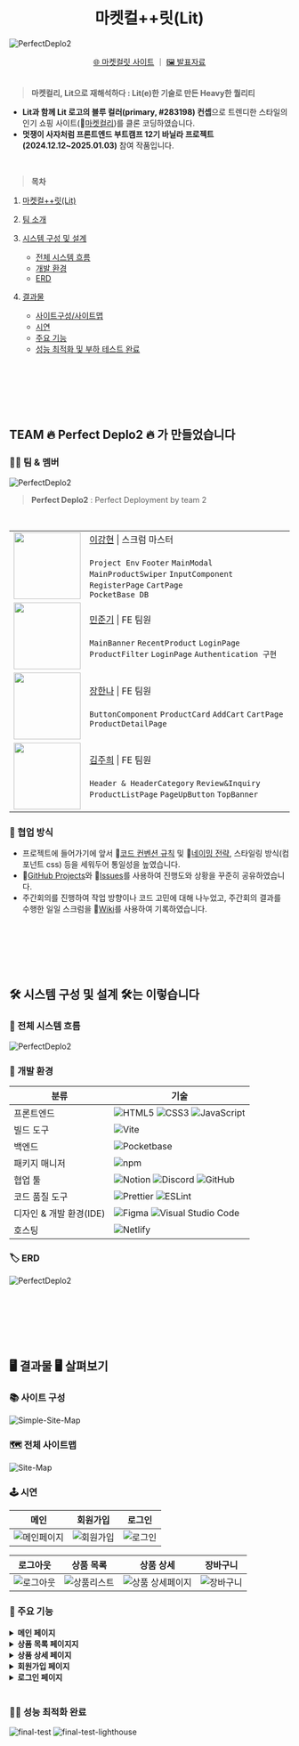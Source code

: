 <div align="center">
   <h1>마켓컬++릿(Lit) </h1>
</div>

![PerfectDeplo2](./public/readme/introduce-project.webp)

<div align="center">

<a href="https://marketkalit2th.netlify.app/">🌐 마켓컬릿 사이트</a> ｜ <a href="https://docs.google.com/presentation/d/1bfj5-75CuzfpOqHGd7qhSrTHwP1MqQ9yYQL2D_dr2nA/edit#slide=id.p">🖼️ 발표자료</a>
<br><br>

</div>

> **마켓컬리, Lit으로 재해석하다 : Lit(e)한 기술로 만든 Heavy한 퀄리티**

- **Lit과 함께 Lit 로고의 블루 컬러(primary, #283198) 컨셉**으로 트렌디한 스타일의 인기 쇼핑 사이트(🔗[마켓컬리](https://www.kurly.com/main))를 클론 코딩하였습니다.
- **멋쟁이 사자처럼 프론트엔드 부트캠프 12기 바닐라 프로젝트(2024.12.12~2025.01.03)** 참여 작품입니다.

<br>

> **목차**

1. [마켓컬++릿(Lit)](#)
2. [팀 소개](#team-🔥-perfect-deplo2-🔥-가-만들었습니다)
3. [시스템 구성 및 설계](#🛠️-시스템-구성-및-설계-🛠️는-이렇습니다)
   - [전체 시스템 흐름](#🔄-전체-시스템-흐름)
   - [개발 환경](#🚀-개발-환경)
   - [ERD](#🏷️-erd)
4. [결과물](#🖥️-결과물-🖥️-살펴보기)

   - [사이트구성/사이트맵](#🗺️-사이트맵)
   - [시연](#🕹️-시연)
   - [주요 기능](#🎯-주요-기능)
   - [성능 최적화 및 부하 테스트 완료](#🕵️‍♂️-성능-최적화-및-부하-테스트-완료)

<br>
<br>
<br>
<br>
<br>

## TEAM 🔥 Perfect Deplo2 🔥 가 만들었습니다

### 👩‍💻 팀 & 멤버

![PerfectDeplo2](./public/readme/perfect-deplo2.webp)

> **Perfect Deplo2** : Perfect Deployment by team 2

<br>

<table width="100%">
    <tr>
        <td align="center">
            <img height="120px" width="120px" src="./public/readme/profile-1.jpg"/>
        </td>
        <td>
            <a href="https://github.com/llhyeon">이강현</a> | 스크럼 마스터 <br> <br></code>  <code>Project Env</code> <code>Footer</code> <code>MainModal</code> <code>MainProductSwiper</code> <code>InputComponent</code> <code>RegisterPage</code>
            <code>CartPage</code> <br> <code>PocketBase DB</code>
        </td>
    </tr>
    <tr>
        <td align="center">
            <img height="120px" width="120px" src="./public/readme/profile-2.jpg"/>
        </td>
        <td >
            <a href="https://github.com/wnsrl7250">민준기</a> | FE 팀원 <br> <br></code>  <code>MainBanner</code> <code>RecentProduct</code> <code>LoginPage</code> <code>ProductFilter</code> <code>LoginPage</code> <code>Authentication 구현</code>
        </td>
    </tr>
    <tr>
        <td align="center">
            <img height="120px" width="120px" src="./public/readme/profile-3.jpg"/>
        </td>
        <td >
            <a href="https://github.com/Hanna-Jeanne">장한나</a> | FE 팀원 <br> <br></code>  <code>ButtonComponent</code> <code>ProductCard</code> <code>AddCart</code> <code>CartPage</code> <code>ProductDetailPage</code>
        </td>
    </tr>
    <tr>
        <td align="center">
            <img height="120px" width="120px" src="./public/readme/profile-4.jpg"/>
        </td>
        <td >
            <a href="https://github.com/31blue">김주희</a> | FE 팀원 <br> <br></code>  <code>Header & HeaderCategory</code> <code>Review&Inquiry</code> <code>ProductListPage</code> <code>PageUpButton</code> <code>TopBanner</code>
        </td>
    </tr>
</table>

### 🤝 협업 방식

- 프로젝트에 들어가기에 앞서 🔗[코드 컨벤션 규칙](https://github.com/FRONTENDBOOTCAMP-12th/MarketKarly-2th/wiki/Convention) 및 🔗[네이밍 전략](https://github.com/FRONTENDBOOTCAMP-12th/MarketKarly-2th/wiki/%EB%84%A4%EC%9D%B4%EB%B0%8D-%EC%A0%84%EB%9E%B5), 스타일링 방식(컴포넌트 css) 등을 세워두어 통일성을 높였습니다.
- 🔗[GitHub Projects](https://github.com/orgs/FRONTENDBOOTCAMP-12th/projects/5)와 🔗[Issues](https://github.com/FRONTENDBOOTCAMP-12th/MarketKarly-2th/issues)를 사용하여 진행도와 상황을 꾸준히 공유하였습니다.
- 주간회의를 진행하여 작업 방향이나 코드 고민에 대해 나누었고, 주간회의 결과를 수행한 일일 스크럼을 🔗[Wiki](https://github.com/FRONTENDBOOTCAMP-12th/MarketKarly-2th/wiki)를 사용하여 기록하였습니다.

<br>
<br>
<br>
<br>
<br>

## 🛠️ 시스템 구성 및 설계 🛠️는 이렇습니다

### 🔄 전체 시스템 흐름

![PerfectDeplo2](./public/readme/system-architecture.webp)

### 🚀 개발 환경

| 분류                    | 기술                                                                                                                                                                                                                                                                                                                 |
| ----------------------- | -------------------------------------------------------------------------------------------------------------------------------------------------------------------------------------------------------------------------------------------------------------------------------------------------------------------- |
| 프론트엔드              | ![HTML5](https://img.shields.io/badge/HTML5-E34F26?style=for-the-badge&logo=HTML5&logoColor=white) ![CSS3](https://img.shields.io/badge/CSS3-1572B6?style=for-the-badge&logo=CSS3&logoColor=white) ![JavaScript](https://img.shields.io/badge/JavaScript-F7DF1E?style=for-the-badge&logo=JavaScript&logoColor=black) |
| 빌드 도구               | ![Vite](https://img.shields.io/badge/Vite-646CFF?style=for-the-badge&logo=vite&logoColor=white)                                                                                                                                                                                                                      |
| 백엔드                  | ![Pocketbase](https://img.shields.io/badge/Pocketbase-009688?style=for-the-badge&logo=databricks&logoColor=white)                                                                                                                                                                                                    |
| 패키지 매니저           | ![npm](https://img.shields.io/badge/npm-CB3837?style=for-the-badge&logo=npm&logoColor=white)                                                                                                                                                                                                                         |
| 협업 툴                 | ![Notion](https://img.shields.io/badge/Notion-000000?style=for-the-badge&logo=notion&logoColor=white) ![Discord](https://img.shields.io/badge/Discord-5865F2?style=for-the-badge&logo=discord&logoColor=white) ![GitHub](https://img.shields.io/badge/GitHub-181717?style=for-the-badge&logo=github&logoColor=white) |
| 코드 품질 도구          | ![Prettier](https://img.shields.io/badge/Prettier-F7B93E?style=for-the-badge&logo=prettier&logoColor=white) ![ESLint](https://img.shields.io/badge/ESLint-4B32C3?style=for-the-badge&logo=eslint&logoColor=white)                                                                                                    |
| 디자인 & 개발 환경(IDE) | ![Figma](https://img.shields.io/badge/Figma-F24E1E?style=for-the-badge&logo=figma&logoColor=white) ![Visual Studio Code](https://img.shields.io/badge/Vscode-007ACC?style=for-the-badge&logo=visualstudiocode&logoColor=white)                                                                                       |
| 호스팅                  | ![Netlify](https://img.shields.io/badge/Netlify-00C7B7?style=for-the-badge&logo=netlify&logoColor=white)                                                                                                                                                                                                             |

### 🏷️ ERD

![PerfectDeplo2](./public/readme/erd.webp)

<br>
<br>
<br>
<br>
<br>

## 🖥️ 결과물 🖥️ 살펴보기

### 📚 사이트 구성

![Simple-Site-Map](./public/readme/simple-site-map.webp)

### 🗺️ 전체 사이트맵

![Site-Map](./public/readme/site-map.webp)

### 🕹️ 시연

|                                              메인                                              |                                           회원가입                                           |                                           로그인                                           |
| :--------------------------------------------------------------------------------------------: | :------------------------------------------------------------------------------------------: | :----------------------------------------------------------------------------------------: |
| ![메인페이지](https://github.com/user-attachments/assets/be299b48-1ba3-4313-925d-c7b6147b6215) | ![회원가입](https://github.com/user-attachments/assets/40e1f8e1-b7c6-4fb8-8db8-97dde9087a7c) | ![로그인](https://github.com/user-attachments/assets/0d772b16-0195-49a5-9324-3d32d30b1c70) |

|                                           로그아웃                                           |                                           상품 목록                                            |                                              상품 상세                                              |                                           장바구니                                           |
| :------------------------------------------------------------------------------------------: | :--------------------------------------------------------------------------------------------: | :-------------------------------------------------------------------------------------------------: | :------------------------------------------------------------------------------------------: |
| ![로그아웃](https://github.com/user-attachments/assets/28d484fe-910a-4aa9-8e60-484ea4c8941f) | ![상품리스트](https://github.com/user-attachments/assets/7d816b82-0e70-48fa-a67c-c494dffa11a6) | ![상품 상세페이지](https://github.com/user-attachments/assets/01028d6e-cf29-46f1-b38d-24607615b15e) | ![장바구니](https://github.com/user-attachments/assets/658568b7-f719-41d3-b992-c2dcb1c03d02) |

### 🎯 주요 기능

<details><summary style="font-weight: bold; font-size: 14px;">메인 페이지</summary>
[헤더]
- 세로 스크롤 시 Sticky 한 줄 스타일로 모양 변형
- 카테고리 항목 연결 : 키보드(들어갈 땐 Enter)로 접근 가능
- 로그인 시 로그인 항목이 유저 이름으로 바뀜

[메인 배너]

- Swiper 라이브러리를 사용하여 배너 슬라이드를 구현
- 이전 슬라이드와 다음 슬라이드로 이동하는 버튼을 구현 / 일정시간마다 다음 슬라이드로 이동

[최근 본 상품 컴포넌트]

- Swiper 라이브러리를 사용하여 최근 본 상품 슬라이드 구현
- position: fixed;를 사용하여 컴포넌트를 고정 위치에 배치
- 로컬 스토리지에서 'viewedItem'이라는 키로 저장된 데이터를 가져옴
- JSON.parse를 통해 JavaScript 객체로 변환, 변환된 데이터를 컴포넌트의 data 속성에 저장
- 각 슬라이드는 상품의 이미지와 링크를 포함하여 사용자가 클릭할 경우 해당 상품의 상세 페이지로 이동

<br><br>

</details>

<details><summary style="font-weight: bold; font-size: 14px;">상품 목록 페이지지
</summary>

[상품 Filter] : 원하는 상품을 찾기 쉽도록 상품 필터링링

- ProductFilter에서 사용자가 필터를 선택하면 선택된 필터 값이 selectedFilters로 전달
- filterProducts 메서드에서 선택된 필터를 사용하여 this.originalProducts에서 필터링된 결과를 this.products에 저장
- RecentProduct 컴포넌트를 페이지 오른쪽에 렌더링
- InputCheckbox 컴포넌트를 사용하여 사용자가 제품을 필터링할 수 있도록 구현
- 필터 목록들을 객체에 정의, 각 필터 타입별로 배열로 저장
- 객체에서 해당 필터 타입에 해당하는 배열을 가져와서 각 항목을 반복하여 렌더링
- 각 필터타입마다 표시상태를 관리, 사용자가 필터 버튼을 클릭하면 해당 필터의 상태가 토글되어 필터 항목들이 나오도록 구현
- 사용자가 선택한 필터 옵션을 저장하는 객체를 선언. 각 필터 타입별로 선택된 값을 배열 형태로 관리
- 사용자가 선택한 필터를 초기화할 수 있는 기능을 제공
- 사용자가 필터를 선택하면 handleCheckboxChange 메서드를 호출 -> 선택된 필터 값을 selectedFilters 객체에 업데이트하고, 필터 변경 사항을 상위 컴포넌트인 상품리스트 페이지에 전달

[상품 정렬]

- 원하는 기준 선택 시 상품들 재정렬

[페이지 네이션]

- 처음, 이전, 다음, 끝 버튼과 페이지 숫자가 쓰여있는 버튼 클릭 시 해당 페이지로 넘어가는 기능능

<br><br>

</details>

<details><summary style="font-weight: bold; font-size: 14px;">상품 상세 페이지
</summary>

[상단 : 상품 명세 및 장바구니]

- 카드 컴포넌트에서 상품의 id를 주소창으로 넘겨 받아서 화면 상단에 받아온 상품 정보를 렌더링
- 찜하기 토글 버튼 : 시연에서 설명 (aria-pressed)
- 로컬스토리지에 사용자 정보가 존재하는지에 따라 로그인 상태 판단
- 로그인 상태에 따라 적립 텍스트 변경 / favorite 버튼을 눌렀을 때 로그인이 되어있지 않으면 로그인 유도하는 모달창 sweetAlert2로 구현

[탭 메뉴]

- sticky를 사용하여 헤더 및 상단에 고정. 각각 tablist, tab, tabpanel로 role과 id로 지정 및 aria-controls와 aria-labelledby로 tab과 tabpanel을 연결. 탭메뉴를 누르면 aria-selcted 속성 true. 화면이 스크롤 돼서 각 tabpanel에 헤더와 탭메뉴의 높이값을 더한 상단 offset 값이 같아지면 tabpanel과 연결된 tab이 활성화 (aria-selcted 속성 true로 변함)

[리뷰&후기 게시판과 등록 모달창]

- 모달창 내용 설명, 제목과 내용을 기록해야만 등록 버튼 활성화
- 5,000자 글자수 제한, 현재 몇 자 입력했는지를 실시간으로 프린트
- 플레이스홀더와 같은 효과를 주는 박스를 textarea 위에 덮어씌움

<br><br>

</details>

<details><summary style="font-weight: bold; font-size: 14px;">회원가입 페이지
</summary>

- Input(text, radio, checkbox) 컴포넌트를 사용하여 구성 -> checkbox와 radio는 group 컴포넌트를 같이 사용하여 Custom Event를 통해 데이터 전달
- Custom Event 를 통해 받은 값을 {name: value} 의 객체 형태로 데이터 저장 후 validation 함수를 통해 에러메세지 렌더링
- 카카오 주소 API를 사용하여 주소 검색 기능 추가
- 각 항목 validation 검사를 통과하면 버튼을 다시 누를 수 없도록 비활성화
- ‘비밀번호' 항목과 ‘이메일' 항목이 올바른 값으로 기입이 돼야 회원가입 버튼 활성화
- 회원가입 제출 버튼을 눌렀을 경우 alert창과 함께 ‘로그인' 페이지로 리디렉션
.<br><br>
</details>

<details><summary style="font-weight: bold; font-size: 14px;">로그인 페이지
</summary>

- InputText 컴포넌트로 사용자가 이메일과 비밀번호를 입력할 수 있는 필드 구성
- Button 컴포넌트를 사용
- 사용자 입력에 대한 이벤트를 처리하기 위해 handleInputChange 메서드를 정의하여, 각 입력 필드의 값 변경 이벤트를 관리
- PocketBase를 사용 유저가 로그인할 때 이메일과 비밀번호를 PocketBase에 전달하여 인증
- 인증이 성공하면 유저의 정보(record)와 인증 토큰(token)을 로컬 스토리지에 저장
- 로그인 과정 중에 오류가 발생하면 SweetAlert2 라이브러리를 사용하여 사용자에게 오류 메시지를 표시

.<br><br>

</details>

<br>

### 🕵️‍♂️ 성능 최적화 완료

![final-test](./public/readme/final-test.webp)
![final-test-lighthouse](./public/readme/final-test-lighthouse.webp)
